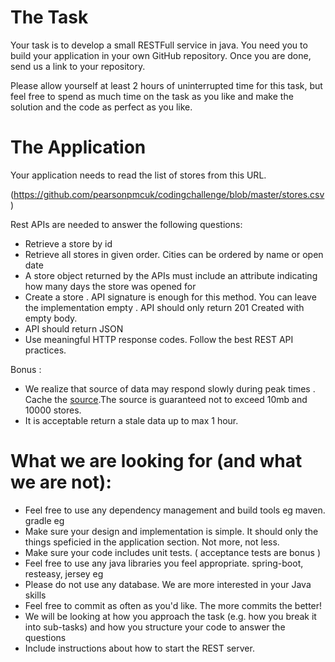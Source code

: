 # The Task
Your task is to develop a small RESTFull service in java. You need you to build your application in your own GitHub repository. Once you are done, send us a link to your repository.

Please allow yourself at least 2 hours of uninterrupted time for this task, but feel free to spend as much time on the task as you like and make the solution and the code as perfect as you like.

# The Application

Your application needs to read the list of stores from this URL.

(https://github.com/pearsonpmcuk/codingchallenge/blob/master/stores.csv)


Rest APIs are needed to answer the following questions:

* Retrieve a store by id
* Retrieve all stores in given order. Cities can be ordered by  name or open date
* A store object returned by the APIs  must include an attribute indicating  how many days the store was opened for
* Create a store . API signature is enough for this method. You can leave the implementation empty .  API should only return 201 Created with empty body.
* API should return JSON 
* Use meaningful HTTP response codes. Follow the best REST API practices. 

Bonus : 
* We realize that source of data may respond slowly during peak times  . Cache the [source](https://github.com/pearsonpmcuk/codingchallenge/blob/master/stores.csv).The source is  guaranteed not to exceed 10mb and 10000 stores.
* It is acceptable return a stale data up to max 1 hour.


# What we are  looking for (and what we are not):


* Feel free to use any dependency management and build tools eg maven. gradle eg
* Make sure your design and implementation is simple. It should only the things speficied in the application section.  Not more, not less.
* Make sure your code includes unit tests. ( acceptance tests are bonus )
* Feel free to use any java libraries you feel appropriate. spring-boot, resteasy, jersey eg
* Please do not use any database.  We are more interested in your Java skills 
* Feel free to commit as often as you'd like. The more commits the better! 
* We will be looking at how you approach the task (e.g. how you break it into sub-tasks) and how you structure your code to answer the questions
* Include instructions about how to start the REST server.
